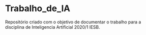 # Trabalho_de_IA
Repositório criado com o objetivo de documentar o trabalho para a disciplina de Inteligencia Artificial 2020/1 IESB.
